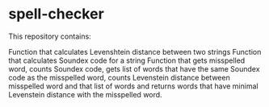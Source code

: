 # spell-checker
This repository contains:

Function that calculates Levenshtein distance between two strings
Function that calculates Soundex code for a string
Function that gets misspelled word, counts Soundex code, gets list of words that have the same Soundex code as the misspelled word, counts Levenstein distance between misspelled word and that list of words and returns words that have minimal Levenstein distance with the misspelled word.
